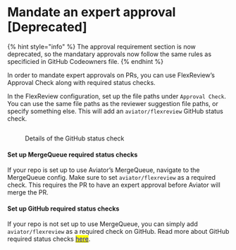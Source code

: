 # Mandate an expert approval \[Deprecated]



{% hint style="info" %}
The approval requirement section is now deprecated, so the mandatary approvals now follow the same rules as specificied in GitHub Codeowners file.
{% endhint %}

In order to mandate expert approvals on PRs, you can use FlexReview’s Approval Check along with required status checks.

In the FlexReview configuration, set up the file paths under `Approval Check`. You can use the same file paths as the reviewer suggestion file paths, or specify something else. This will add an `aviator/flexreview` GitHub status check.

<figure><img src="../../.gitbook/assets/Screenshot 2024-02-10 at 3.30.28 PM.png" alt=""><figcaption><p>Details of the GitHub status check</p></figcaption></figure>

#### Set up MergeQueue required status checks

If your repo is set up to use Aviator’s MergeQueue, navigate to the MergeQueue config. Make sure to set `aviator/flexreview` as a required check. This requires the PR to have an expert approval before Aviator will merge the PR.

#### Set up GitHub required status checks

If your repo is not set up to use MergeQueue, you can simply add `aviator/flexreview` as a required check on GitHub. Read more about GitHub required status checks [<mark style="color:blue;">here</mark>](https://docs.github.com/en/repositories/configuring-branches-and-merges-in-your-repository/managing-protected-branches/about-protected-branches#require-status-checks-before-merging).
